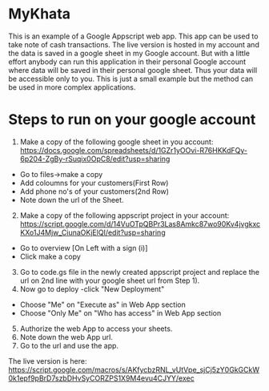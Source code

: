 # MyKhata
This is an example of a Google Appscript web app. This app can be used to take note of cash transactions.
The live version is hosted in my account and the data is saved in a google sheet in my Google account. 
But with a little effort anybody can run this application in their personal Google account where data will be saved in their personal google sheet.
Thus your data will be accessible only to you. This is just a small example but the method can be used in more complex applications.

# Steps to run on your google account
1) Make a copy of the following google sheet in you account: https://docs.google.com/spreadsheets/d/1GZr1yOOvi-R76HKKdFQy-6p204-ZgBy-rSuqix0OpC8/edit?usp=sharing
 - Go to files->make a copy
 - Add coloumns for your customers(First Row)
 - Add phone no's of your customers(2nd Row)
 - Note down the url of the Sheet.
2) Make a copy of the following appscript project in your account: https://script.google.com/d/14VuOTpQBPr3Las8Amkc87wo90Kv4jvgkxcKXo1J4Mjw_CiunaOKjElQI/edit?usp=sharing
 - Go to overview [On Left with a sign (i)] 
 - Click make a copy
3) Go to code.gs file in the newly created appscript project and replace the url on 2nd line with your google sheet url from Step 1).
4) Now go to deploy
  -click "New Deployment"
  - Choose "Me" on "Execute as" in Web App section
  - Choose "Only Me" on "Who has access" in Web App section
5) Authorize the web App to access your sheets.
6) Note down the web App url.
7) Go to the url and use the app.

The live version is here: https://script.google.com/macros/s/AKfycbzRNL_vUtVpe_sjCj5zY0GkGCkW0k1epf9pBrD7szbDHvSyCORZPS1X9M4evu4CJYY/exec

